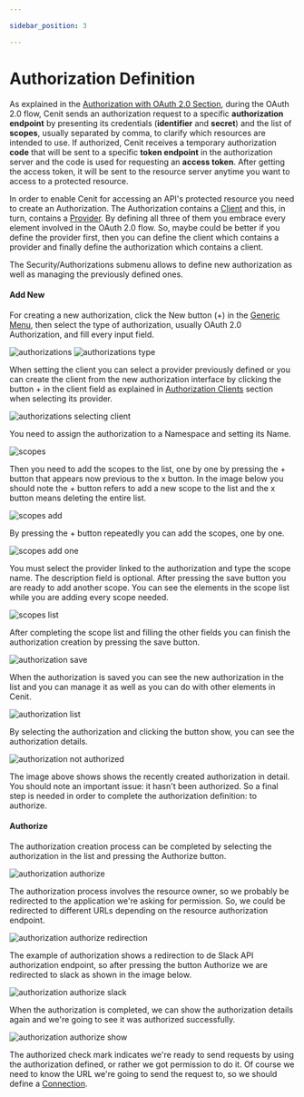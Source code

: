 ```yaml
---

sidebar_position: 3

---
```




# Authorization Definition

As explained in the [Authorization with OAuth 2.0 Section](security/authorization.md),  during the OAuth 2.0 flow,  Cenit sends an authorization request to a specific **authorization endpoint** by presenting its credentials (**identifier** and **secret**) and the list of **scopes**, usually separated by comma, to clarify which resources are intended to use. If authorized, Cenit receives a temporary authorization **code** that will be sent to a specific **token endpoint** in the authorization server and the code is used for requesting an **access token**. After getting the access token, it will be sent to the resource server anytime you want to access to a protected resource.

In order to enable Cenit for accessing an API's protected resource you need to create an Authorization. The Authorization contains a [Client](security/authorization_clients.md) and this, in turn, contains a [Provider](security/authorization_providers.md). By defining all three of them you embrace every element involved in the OAuth 2.0 flow. So, maybe could be better if you define the provider first, then you can define the client which contains a provider and finally define the authorization which contains a client.

The Security/Authorizations  submenu allows to define new authorization as well as managing the previously defined ones.

#### Add New

For creating a new authorization, click the New button (+) in the [Generic Menu](generic/generic_menu_options_.md), then select the type of authorization, usually OAuth 2.0 Authorization, and fill every input field.

![authorizations](https://user-images.githubusercontent.com/54523080/149284081-9f5e709f-e02e-4415-a5ce-f66c30cf8d82.png)
![authorizations type](https://user-images.githubusercontent.com/54523080/149284092-92280585-c73a-497f-a25d-ee3dad75b25c.png)

When setting the client you can select a provider previously defined or you can create the client from the new authorization interface by clicking the button + in the client field as explained in [Authorization Clients](security/authorization_clients.md) section when selecting its provider.

![authorizations selecting client](https://user-images.githubusercontent.com/54523080/149286182-fad0fac0-0eea-4186-8f2a-71209f423152.png)

You need to assign the authorization to a Namespace and setting its Name.

![scopes](https://user-images.githubusercontent.com/54523080/149365480-dcdd8206-001e-4df2-a9c9-464c877443e4.png)

Then you need to add the scopes to the list, one by one by pressing the + button that appears now previous to the x button. In the image below you should note the + button refers to add a new scope to the list and the x button means deleting the entire list.

![scopes add](https://user-images.githubusercontent.com/54523080/149367652-3da2716b-8038-4418-9130-7d2df2665a3a.png)

By pressing the + button repeatedly you can add the scopes, one by one.

![scopes add one](https://user-images.githubusercontent.com/54523080/149368985-7c352e93-288b-4c5d-872e-ef0b0139acbb.png)

You must select the provider linked to the authorization and type the scope name. The description field is optional. After pressing the save button you are ready to add another scope. You can see the elements in the scope list while you are adding every scope needed.

![scopes list](https://user-images.githubusercontent.com/54523080/149370137-75bc2f80-1a00-4a9c-b490-88bef5220dbc.png)

After completing the scope list and filling the other fields you can finish  the authorization creation by pressing the save button.

![authorization save](https://user-images.githubusercontent.com/54523080/149371182-64dcb037-20b1-4e48-8a21-f5f66d9e5342.png) 

When the authorization is saved you can see the new authorization in the list and you can manage it as well as you can do with other elements in Cenit.

![authorization list](https://user-images.githubusercontent.com/54523080/149374258-aa1865b6-4e56-4bb8-9cb3-a20c971305b9.png)

By selecting the authorization and clicking the button show, you can see the authorization details.

![authorization not authorized](https://user-images.githubusercontent.com/54523080/149380595-e5a37ce8-f831-4520-ab35-f1eff5af6e21.png)

The image above shows shows the recently created authorization in detail. You should note an important issue: it hasn't been authorized. So a final step is needed in order to complete the authorization definition: to authorize.

#### Authorize

The authorization creation process can be completed by selecting the authorization in the list and pressing the Authorize button.

![authorization authorize](https://user-images.githubusercontent.com/54523080/149390636-3568da44-d1f2-4e31-b364-1bee358930e7.png)

The authorization process involves the resource owner, so we probably be redirected to the application we're asking for permission. So, we could be redirected to different URLs depending on the resource authorization endpoint.

![authorization authorize redirection](https://user-images.githubusercontent.com/54523080/149393015-e556cd43-d8fd-4e4b-91dc-3959a72a7981.png)

The example of authorization shows a redirection to de Slack API authorization endpoint, so after pressing the button Authorize we are redirected to slack as shown in the image below.

![authorization authorize slack](https://user-images.githubusercontent.com/54523080/149393441-f51d948c-9447-4289-b9da-f07f28df9898.png)

When the authorization is completed, we can show the authorization details again and we're going to see it was authorized successfully.

![authorization authorize show](https://user-images.githubusercontent.com/54523080/149393687-f82ab53b-ea3c-4883-931f-c24f09d7716e.png)

The authorized check mark indicates we're ready to send requests by using the authorization defined, or rather we got permission to do it. Of course we need to know the URL we're going to send the request to, so we should define a [Connection](gateway/connection.md).